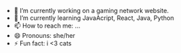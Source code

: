 
- 🔭 I’m currently working on a gaming network website.
- 🌱 I’m currently learning JavaAcript, React, Java, Python
- 📫 How to reach me: ...
- 😄 Pronouns: she/her
- ⚡ Fun fact: i <3 cats

